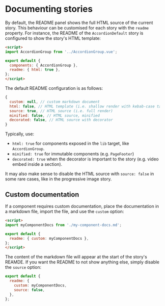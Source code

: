 # Documenting stories

By default, the README panel shows the full HTML source of the current story. This behaviour can be customised for each story with the `readme` property. For instance, the README of the `AccordionDefault` story is configured to show the story's HTML template:

```html
<script>
import AccordionGroup from '../AccordionGroup.vue';

export default {
  components: { AccordionGroup },
  readme: { html: true },
};
</script>
```

The default README configuration is as follows:

```js
{
  custom: null, // custom markdown document
  html: false, // HTML template (i.e. shallow render with kebab-case tags and props)
  source: true, // HTML source (i.e. full render)
  minified: false, // HTML source, minified
  decorated: false, // HTML source with decorator
}
```

Typically, use:

- `html: true` for components exposed in the `lib` target, like `AccordionGroup`.
- `minified: true` for immutable components (e.g. `PageFooter`)
- `decorated: true` when the decorator is important to the story (e.g. video embed inside a section).

It may also make sense to disable the HTML source with `source: false` in some rare cases, like in the progressive image story.

## Custom documentation

If a component requires custom documentation, place the documentation in a markdown file, import the file, and use the `custom` option:

```html
<script>
import myComponentDocs from './my-component-docs.md';

export default {
  readme: { custom: myComponentDocs },
};
</script>
```

The content of the markdown file will appear at the start of the story's REAMDE. If you want the README to not show anything else, simply disable the `source` option:

```js
export default {
  readme: {
    custom: myComponentDocs,
    source: false,
  },
};
